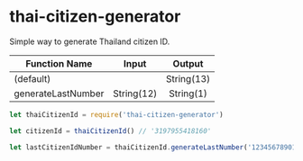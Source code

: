 # thai-citizen-generator

Simple way to generate Thailand citizen ID.

| Function Name      |   Input    |   Output   |
| ------------------ | :--------: | :--------: |
| (default)          |            | String(13) |
| generateLastNumber | String(12) | String(1)  |

```js
let thaiCitizenId = require('thai-citizen-generator')

let citizenId = thaiCitizenId() // '3197955418160'

let lastCitizenIdNumber = thaiCitizenId.generateLastNumber('123456789012') // '1'
```
